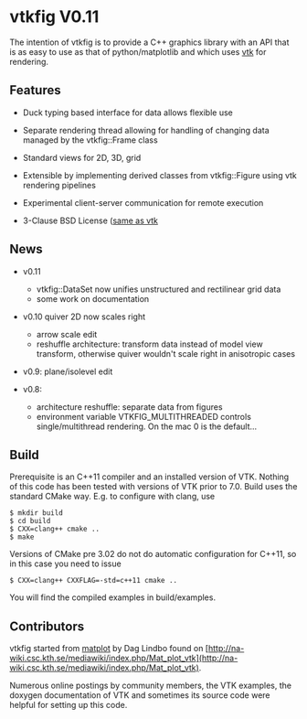 vtkfig V0.11
============

The intention of  vtkfig is to provide a C++  graphics library with an
API that is as easy to use as that of python/matplotlib and which uses
[vtk](http://vtk.org) for rendering.

## Features

- Duck typing based interface for data allows flexible use

- Separate  rendering thread  allowing for  handling of  changing data
  managed by the vtkfig::Frame class

- Standard views for 2D, 3D, grid

- Extensible by implementing derived classes from vtkfig::Figure using
  vtk rendering pipelines

- Experimental client-server communication for remote execution

- 3-Clause BSD License ([same as vtk](http://www.vtk.org/licensing/)

## News

- v0.11
  - vtkfig::DataSet now unifies unstructured and rectilinear grid data
  - some work on documentation

- v0.10 quiver 2D now scales right
  - arrow scale edit
  - reshuffle architecture: transform data instead of model view transform, otherwise
    quiver wouldn't scale right in anisotropic cases

- v0.9: plane/isolevel edit

- v0.8: 
  - architecture reshuffle: separate data from figures
  - environment variable VTKFIG_MULTITHREADED controls single/multithread
    rendering. On the mac 0 is the default...
 
## Build

Prerequisite is  an C++11  compiler and an  installed version  of VTK.
Nothing of  this code has  been tested with  versions of VTK  prior to
7.0.  Build uses the standard CMake way. E.g. to configure with clang,
use

```` 
$ mkdir build
$ cd build
$ CXX=clang++ cmake ..
$ make

````

Versions  of CMake  pre 3.02  do  not do  automatic configuration  for
C++11, so in this case you need to issue

```` 
$ CXX=clang++ CXXFLAG=-std=c++11 cmake ..

````


You will find the compiled examples in build/examples.


## Contributors

vtkfig                           started                          from
[matplot](http://www.csc.kth.se/~dag/matplot_20091021.tar.gz)  by  Dag
Lindbo                             found                            on
[http://na-wiki.csc.kth.se/mediawiki/index.php/Mat_plot_vtk](http://na-wiki.csc.kth.se/mediawiki/index.php/Mat_plot_vtk).


Numerous online postings  by community members, the  VTK examples, the
doxygen  documentation  of VTK  and  sometimes  its source  code  were
helpful for setting up this code.

